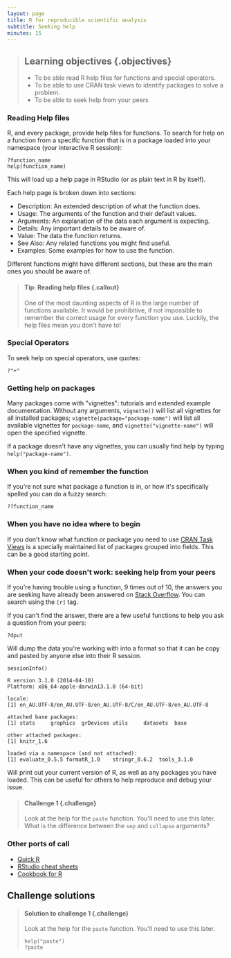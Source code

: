 ```yaml
---
layout: page
title: R for reproducible scientific analysis
subtitle: Seeking help
minutes: 15
---
```





> ## Learning objectives {.objectives}
>
> * To be able read R help files for functions and special operators.
> * To be able to use CRAN task views to identify packages to solve a problem.
> * To be able to seek help from your peers
>

### Reading Help files

R, and every package, provide help files for functions. To search for help on a
function from a specific function that is in a package loaded into your
namespace (your interactive R session):


~~~{.r}
?function_name
help(function_name)
~~~

This will load up a help page in RStudio (or as plain text in R by itself).

Each help page is broken down into sections:

 - Description: An extended description of what the function does.
 - Usage: The arguments of the function and their default values.
 - Arguments: An explanation of the data each argument is expecting.
 - Details: Any important details to be aware of.
 - Value: The data the function returns.
 - See Also: Any related functions you might find useful.
 - Examples: Some examples for how to use the function.

Different functions might have different sections, but these are the main ones you should be aware of.

> #### Tip: Reading help files {.callout}
>
> One of the most daunting aspects of R is the large number of functions
> available. It would be prohibitive, if not impossible to remember the
> correct usage for every function you use. Luckily, the help files
> mean you don't have to!
>

### Special Operators

To seek help on special operators, use quotes:


~~~{.r}
?"+"
~~~

### Getting help on packages

Many packages come with "vignettes": tutorials and extended example documentation.
Without any arguments, `vignette()` will list all vignettes for all installed packages;
`vignette(package="package-name")` will list all available vignettes for
`package-name`, and `vignette("vignette-name")` will open the specified vignette.

If a package doesn't have any vignettes, you can usually find help by typing
`help("package-name")`.

### When you kind of remember the function

If you're not sure what package a function is in, or how it's specifically spelled you can do a fuzzy search:


~~~{.r}
??function_name
~~~

### When you have no idea where to begin

If you don't know what function or package you need to use
[CRAN Task Views](http://cran.at.r-project.org/web/views)
is a specially maintained list of packages grouped into
fields. This can be a good starting point.

### When your code doesn't work: seeking help from your peers

If you're having trouble using a function, 9 times out of 10,
the answers you are seeking have already been answered on
[Stack Overflow](http://stackoverflow.com/). You can search using
the `[r]` tag.

If you can't find the answer, there are a few useful functions to
help you ask a question from your peers:


~~~{.r}
?dput
~~~

Will dump the data you're working with into a format so that it can
be copy and pasted by anyone else into their R session.


~~~{.r}
sessionInfo()
~~~



~~~{.output}
R version 3.1.0 (2014-04-10)
Platform: x86_64-apple-darwin13.1.0 (64-bit)

locale:
[1] en_AU.UTF-8/en_AU.UTF-8/en_AU.UTF-8/C/en_AU.UTF-8/en_AU.UTF-8

attached base packages:
[1] stats     graphics  grDevices utils     datasets  base     

other attached packages:
[1] knitr_1.6

loaded via a namespace (and not attached):
[1] evaluate_0.5.5 formatR_1.0    stringr_0.6.2  tools_3.1.0   

~~~

Will print out your current version of R, as well as any packages you
have loaded. This can be useful for others to help reproduce and debug
your issue.

> #### Challenge 1 {.challenge}
> 
> Look at the help for the `paste` function. You'll need to use this later. 
> What is the difference between the `sep` and `collapse` arguments?
> 

### Other ports of call

* [Quick R](http://www.statmethods.net/)
* [RStudio cheat sheets](http://www.rstudio.com/resources/cheatsheets/)
* [Cookbook for R](http://www.cookbook-r.com/)

## Challenge solutions

> #### Solution to challenge 1 {.challenge}
> 
> Look at the help for the `paste` function. You'll need to use this later. 
> 
> ~~~ {.r}
> help("paste")
> ?paste
> ~~~
>
